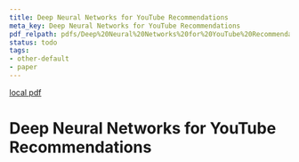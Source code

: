```yaml
---
title: Deep Neural Networks for YouTube Recommendations
meta_key: Deep Neural Networks for YouTube Recommendations
pdf_relpath: pdfs/Deep%20Neural%20Networks%20for%20YouTube%20Recommendations.pdf
status: todo
tags:
- other-default
- paper
---
```


[local pdf](../../../pdfs/Deep%20Neural%20Networks%20for%20YouTube%20Recommendations.pdf)

# Deep Neural Networks for YouTube Recommendations
